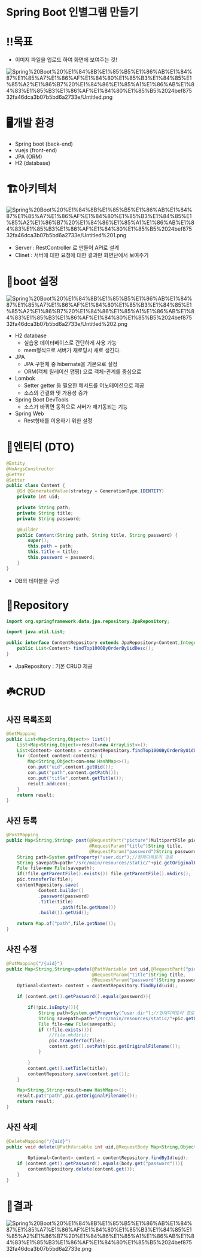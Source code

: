 # Spring Boot 인별그램 만들기

# ‼️목표

- 이미지 파일을 업로드 하여 화면에 보여주는 것!

![Spring%20Boot%20%E1%84%8B%E1%85%B5%E1%86%AB%E1%84%87%E1%85%A7%E1%86%AF%E1%84%80%E1%85%B3%E1%84%85%E1%85%A2%E1%86%B7%20%E1%84%86%E1%85%A1%E1%86%AB%E1%84%83%E1%85%B3%E1%86%AF%E1%84%80%E1%85%B5%2024bef87532fa46dca3b07b5bd6a2733e/Untitled.png](Spring%20Boot%20%E1%84%8B%E1%85%B5%E1%86%AB%E1%84%87%E1%85%A7%E1%86%AF%E1%84%80%E1%85%B3%E1%84%85%E1%85%A2%E1%86%B7%20%E1%84%86%E1%85%A1%E1%86%AB%E1%84%83%E1%85%B3%E1%86%AF%E1%84%80%E1%85%B5%2024bef87532fa46dca3b07b5bd6a2733e/Untitled.png)

# 🖥️개발 환경

- Spring boot (back-end)
- vuejs (front-end)
- JPA (ORM)
- H2 (database)

# 🏗️아키텍처

![Spring%20Boot%20%E1%84%8B%E1%85%B5%E1%86%AB%E1%84%87%E1%85%A7%E1%86%AF%E1%84%80%E1%85%B3%E1%84%85%E1%85%A2%E1%86%B7%20%E1%84%86%E1%85%A1%E1%86%AB%E1%84%83%E1%85%B3%E1%86%AF%E1%84%80%E1%85%B5%2024bef87532fa46dca3b07b5bd6a2733e/Untitled%201.png](Spring%20Boot%20%E1%84%8B%E1%85%B5%E1%86%AB%E1%84%87%E1%85%A7%E1%86%AF%E1%84%80%E1%85%B3%E1%84%85%E1%85%A2%E1%86%B7%20%E1%84%86%E1%85%A1%E1%86%AB%E1%84%83%E1%85%B3%E1%86%AF%E1%84%80%E1%85%B5%2024bef87532fa46dca3b07b5bd6a2733e/Untitled%201.png)

- Server : RestController 로 만들어 API로 설계
- Clinet : 서버에 대한 요청에 대한 결과만 화면단에서 보여주기

# 👢boot 설정

![Spring%20Boot%20%E1%84%8B%E1%85%B5%E1%86%AB%E1%84%87%E1%85%A7%E1%86%AF%E1%84%80%E1%85%B3%E1%84%85%E1%85%A2%E1%86%B7%20%E1%84%86%E1%85%A1%E1%86%AB%E1%84%83%E1%85%B3%E1%86%AF%E1%84%80%E1%85%B5%2024bef87532fa46dca3b07b5bd6a2733e/Untitled%202.png](Spring%20Boot%20%E1%84%8B%E1%85%B5%E1%86%AB%E1%84%87%E1%85%A7%E1%86%AF%E1%84%80%E1%85%B3%E1%84%85%E1%85%A2%E1%86%B7%20%E1%84%86%E1%85%A1%E1%86%AB%E1%84%83%E1%85%B3%E1%86%AF%E1%84%80%E1%85%B5%2024bef87532fa46dca3b07b5bd6a2733e/Untitled%202.png)

- H2 database
    - 실습용 데이터베이스로 간단하게 사용 가능
    - mem형식으로 서버가 재로딩시 새로 생긴다.
- JPA
    - JPA 구현체 중 hibernate을 기본으로 설정
    - ORM(객체 릴레이션 맵핑) 으로 객체-관계를 중심으로
- Lombok
    - Setter getter 등 필요한 메서드를 어노테이션으로 제공
    - 소스의 간결화 및 가용성 증가
- Spring Boot DevTools
    - 소스가 바뀌면 동적으로 서버가 재기동되는 기능
- Spring Web
    - Rest형태를 이용하기 위한 설정

# 🧬엔티티 (DTO)

```java
@Entity
@NoArgsConstructor
@Getter
@Setter
public class Content {
    @Id @GeneratedValue(strategy = GenerationType.IDENTITY)
    private int uid;

    private String path;
    private String title;
    private String password;

    @Builder
    public Content(String path, String title, String password) {
        super();
        this.path = path;
        this.title = title;
        this.password = password;
    }
}

```

- DB의 테이블을 구성

# 🏪Repository

```java
import org.springframework.data.jpa.repository.JpaRepository;

import java.util.List;

public interface ContentRepository extends JpaRepository<Content,Integer> {
    public List<Content> findTop1000ByOrderByUidDesc();
}

```

- JpaRepository : 기본 CRUD 제공

# ☘️CRUD

## 사진 목록조회

```java
@GetMapping
public List<Map<String,Object>> list(){
    List<Map<String,Object>>result=new ArrayList<>();
    List<Content> contents = contentRepository.findTop1000ByOrderByUidDesc();
    for (Content content:contents) {
        Map<String,Object>con=new HashMap<>();
        con.put("uid",content.getUid());
        con.put("path",content.getPath());
        con.put("title",content.getTitle());
        result.add(con);
    }
    return result;
}
```

## 사진 등록

```java
@PostMapping
public Map<String,String> post(@RequestPart("picture")MultipartFile pic,
                               @RequestParam("title")String title,
                               @RequestParam("password")String password) throws IOException{
    String path=System.getProperty("user.dir");//현재디렉토리 경로
    String savepath=path+"/src/main/resources/static/"+pic.getOriginalFilename();
    File file=new File(savepath);
    if(!file.getParentFile().exists()) file.getParentFile().mkdirs();
    pic.transferTo(file);
    contentRepository.save(
            Content.builder()
            .password(password)
            .title(title)
                    .path(file.getName())
            .build()).getUid();

    return Map.of("path",file.getName());
}
```

## 사진 수정

```java
@PutMapping("/{uid}")
public Map<String,String>update(@PathVariable int uid,@RequestPart("picture") MultipartFile pic,
                                @RequestParam("title")String title,
                                @RequestParam("password")String password) throws IOException{
    Optional<Content> content = contentRepository.findById(uid);

    if (content.get().getPassword().equals(password)){

        if(!pic.isEmpty()){
            String path=System.getProperty("user.dir");//현재디렉토리 경로
            String savepath=path+"/src/main/resources/static/"+pic.getOriginalFilename();
            File file=new File(savepath);
            if (!file.exists()){
                //file.mkdir();
                pic.transferTo(file);
                content.get().setPath(pic.getOriginalFilename());
            }

        }
        content.get().setTitle(title);
        contentRepository.save(content.get());
    }

    Map<String,String>result=new HashMap<>();
    result.put("path",pic.getOriginalFilename());
    return result;
}
```

## 사진 삭제

```java
@DeleteMapping("/{uid}")
public void delete(@PathVariable int uid,@RequestBody Map<String,Object>body){
    
		Optional<Content> content = contentRepository.findById(uid);
    if (content.get().getPassword().equals(body.get("password"))){
        contentRepository.delete(content.get());
    }
}
```

# 🖕결과

![Spring%20Boot%20%E1%84%8B%E1%85%B5%E1%86%AB%E1%84%87%E1%85%A7%E1%86%AF%E1%84%80%E1%85%B3%E1%84%85%E1%85%A2%E1%86%B7%20%E1%84%86%E1%85%A1%E1%86%AB%E1%84%83%E1%85%B3%E1%86%AF%E1%84%80%E1%85%B5%2024bef87532fa46dca3b07b5bd6a2733e.png](Spring%20Boot%20%E1%84%8B%E1%85%B5%E1%86%AB%E1%84%87%E1%85%A7%E1%86%AF%E1%84%80%E1%85%B3%E1%84%85%E1%85%A2%E1%86%B7%20%E1%84%86%E1%85%A1%E1%86%AB%E1%84%83%E1%85%B3%E1%86%AF%E1%84%80%E1%85%B5%2024bef87532fa46dca3b07b5bd6a2733e.png)